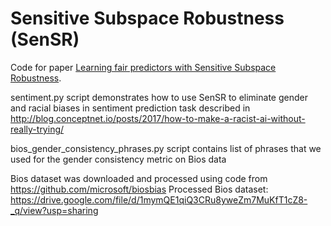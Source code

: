 # Sensitive Subspace Robustness (SenSR)

Code for paper [Learning fair predictors with Sensitive Subspace Robustness](https://arxiv.org/pdf/1907.00020.pdf).

sentiment.py script demonstrates how to use SenSR to eliminate gender and racial biases in sentiment prediction task described in http://blog.conceptnet.io/posts/2017/how-to-make-a-racist-ai-without-really-trying/

bios_gender_consistency_phrases.py script contains list of phrases that we used for the gender consistency metric on Bios data

Bios dataset was downloaded and processed using code from https://github.com/microsoft/biosbias
Processed Bios dataset: https://drive.google.com/file/d/1mymQE1qiQ3CRu8yweZm7MuKfT1cZ8-_q/view?usp=sharing
